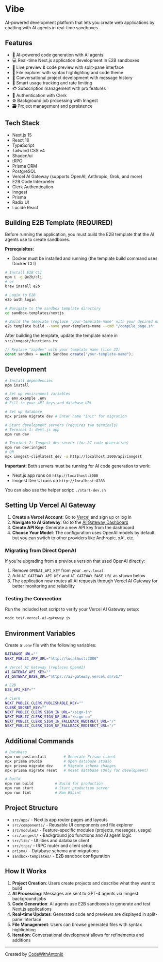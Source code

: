 # Vibe

AI-powered development platform that lets you create web applications by chatting with AI agents in real-time sandboxes.

## Features

- 🤖 AI-powered code generation with AI agents
- 💻 Real-time Next.js application development in E2B sandboxes
- 🔄 Live preview & code preview with split-pane interface
- 📁 File explorer with syntax highlighting and code theme
- 💬 Conversational project development with message history
- 🎯 Smart usage tracking and rate limiting
- 💳 Subscription management with pro features
- 🔐 Authentication with Clerk
- ⚙️ Background job processing with Inngest
- 🗃️ Project management and persistence

## Tech Stack

- Next.js 15
- React 19
- TypeScript
- Tailwind CSS v4
- Shadcn/ui
- tRPC
- Prisma ORM
- PostgreSQL
- Vercel AI Gateway (supports OpenAI, Anthropic, Grok, and more)
- E2B Code Interpreter
- Clerk Authentication
- Inngest
- Prisma
- Radix UI
- Lucide React

## Building E2B Template (REQUIRED)

Before running the application, you must build the E2B template that the AI agents use to create sandboxes.

**Prerequisites:**
- Docker must be installed and running (the template build command uses Docker CLI)

```bash
# Install E2B CLI
npm i -g @e2b/cli
# or
brew install e2b

# Login to E2B
e2b auth login

# Navigate to the sandbox template directory
cd sandbox-templates/nextjs

# Build the template (replace 'your-template-name' with your desired name)
e2b template build --name your-template-name --cmd "/compile_page.sh"
```

After building the template, update the template name in `src/inngest/functions.ts`:

```typescript
// Replace "zapdev" with your template name (line 22)
const sandbox = await Sandbox.create("your-template-name");
```

## Development

```bash
# Install dependencies
npm install

# Set up environment variables
cp env.example .env
# Fill in your API keys and database URL

# Set up database
npx prisma migrate dev # Enter name "init" for migration

# Start development servers (requires two terminals)
# Terminal 1: Next.js app
npm run dev

# Terminal 2: Inngest dev server (for AI code generation)
npm run dev:inngest
# OR
npx inngest-cli@latest dev -u http://localhost:3000/api/inngest
```

**Important**: Both servers must be running for AI code generation to work:
- Next.js app runs on `http://localhost:3000`
- Inngest Dev UI runs on `http://localhost:8288`

You can also use the helper script: `./start-dev.sh`

## Setting Up Vercel AI Gateway

1. **Create a Vercel Account**: Go to [Vercel](https://vercel.com) and sign up or log in
2. **Navigate to AI Gateway**: Go to the [AI Gateway Dashboard](https://vercel.com/dashboard/ai-gateway)
3. **Create API Key**: Generate a new API key from the dashboard
4. **Choose Your Model**: The configuration uses OpenAI models by default, but you can switch to other providers like Anthropic, xAI, etc.

### Migrating from Direct OpenAI

If you're upgrading from a previous version that used OpenAI directly:
1. Remove `OPENAI_API_KEY` from your `.env.local`
2. Add `AI_GATEWAY_API_KEY` and `AI_GATEWAY_BASE_URL` as shown below
3. The application now routes all AI requests through Vercel AI Gateway for better monitoring and reliability

### Testing the Connection

Run the included test script to verify your Vercel AI Gateway setup:
```bash
node test-vercel-ai-gateway.js
```

## Environment Variables

Create a `.env` file with the following variables:

```bash
DATABASE_URL=""
NEXT_PUBLIC_APP_URL="http://localhost:3000"

# Vercel AI Gateway (replaces OpenAI)
AI_GATEWAY_API_KEY=""
AI_GATEWAY_BASE_URL="https://ai-gateway.vercel.sh/v1/"

# E2B
E2B_API_KEY=""

# Clerk
NEXT_PUBLIC_CLERK_PUBLISHABLE_KEY=""
CLERK_SECRET_KEY=""
NEXT_PUBLIC_CLERK_SIGN_IN_URL="/sign-in"
NEXT_PUBLIC_CLERK_SIGN_UP_URL="/sign-up"
NEXT_PUBLIC_CLERK_SIGN_IN_FALLBACK_REDIRECT_URL="/"
NEXT_PUBLIC_CLERK_SIGN_UP_FALLBACK_REDIRECT_URL="/"
```

## Additional Commands

```bash
# Database
npm run postinstall        # Generate Prisma client
npx prisma studio          # Open database studio
npx prisma migrate dev     # Migrate schema changes
npx prisma migrate reset   # Reset database (Only for development)

# Build
npm run build          # Build for production
npm run start          # Start production server
npm run lint           # Run ESLint
```

## Project Structure

- `src/app/` - Next.js app router pages and layouts
- `src/components/` - Reusable UI components and file explorer
- `src/modules/` - Feature-specific modules (projects, messages, usage)
- `src/inngest/` - Background job functions and AI agent logic
- `src/lib/` - Utilities and database client
- `src/trpc/` - tRPC router and client setup
- `prisma/` - Database schema and migrations
- `sandbox-templates/` - E2B sandbox configuration

## How It Works

1. **Project Creation**: Users create projects and describe what they want to build
2. **AI Processing**: Messages are sent to GPT-4 agents via Inngest background jobs
3. **Code Generation**: AI agents use E2B sandboxes to generate and test Next.js applications
4. **Real-time Updates**: Generated code and previews are displayed in split-pane interface
5. **File Management**: Users can browse generated files with syntax highlighting
6. **Iteration**: Conversational development allows for refinements and additions

---

Created by [CodeWithAntonio](https://codewithantonio.com)
